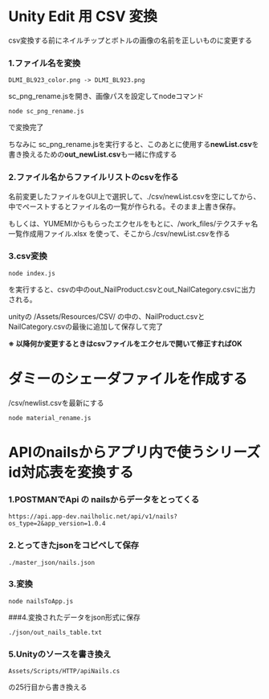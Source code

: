 # Unity Edit 用 CSV 変換

csv変換する前にネイルチップとボトルの画像の名前を正しいものに変更する

### 1.ファイル名を変換

```
DLMI_BL923_color.png -> DLMI_BL923.png
```

sc_png_rename.jsを開き、画像パスを設定してnodeコマンド

```
node sc_png_rename.js
```

で変換完了

ちなみに sc_png_rename.jsを実行すると、このあとに使用する**newList.csv**を書き換えるための**out_newList.csv**も一緒に作成する



### 2.ファイル名からファイルリストのcsvを作る

名前変更したファイルをGUI上で選択して、./csv/newList.csvを空にしてから、中でペーストするとファイル名の一覧が作られる。そのまま上書き保存。

もしくは、YUMEMIからもらったエクセルをもとに、/work_files/テクスチャ名一覧作成用ファイル.xlsx を使って、そこから./csv/newList.csvを作る

### 3.csv変換

```
node index.js
```

を実行すると、csvの中のout_NailProduct.csvとout_NailCategory.csvに出力される。

unityの /Assets/Resources/CSV/ の中の、NailProduct.csvとNailCategory.csvの最後に追加して保存して完了

**※ 以降何か変更するときはcsvファイルをエクセルで開いて修正すればOK**



# ダミーのシェーダファイルを作成する

/csv/newlist.csvを最新にする

```
node material_rename.js
```



# APIのnailsからアプリ内で使うシリーズid対応表を変換する



### 1.POSTMANでApi の nailsからデータをとってくる

```
https://api.app-dev.nailholic.net/api/v1/nails?os_type=2&app_version=1.0.4
```



### 2.とってきたjsonをコピペして保存

```
./master_json/nails.json
```



### 3.変換

```
node nailsToApp.js
```



###4.変換されたデータをjson形式に保存

```
./json/out_nails_table.txt
```



### 5.Unityのソースを書き換え

```
Assets/Scripts/HTTP/apiNails.cs
```

の25行目から書き換える



